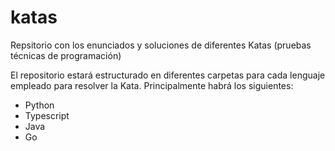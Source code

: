 # katas
Repsitorio con los enunciados y soluciones de diferentes Katas (pruebas técnicas de programación)

El repositorio estará estructurado en diferentes carpetas para cada lenguaje empleado para resolver la Kata. Principalmente habrá los siguientes:
- Python
- Typescript
- Java
- Go

